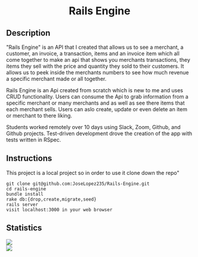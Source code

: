 # <div align="center"> Rails Engine

## Description
"Rails Engine" is an API that I created that allows us to see a merchant, a customer, an invoice, a transaction, items and an invoice item which all come together to make an api that shows you merchants transactions, they items they sell with the price and quantity they sold to their customers. It allows us to peek inside the merchants numbers to see how much revenue a specific merchant made or all together.

Rails Engine is an Api created from scratch which is new to me and uses CRUD functionality. Users can consume the Api to grab information from a specific merchant or many merchants and as well as see there items that each merchant sells. Users can aslo create, update or even delete an item or merchant to there liking.

Students worked remotely over 10 days using Slack, Zoom, Github, and Github projects. Test-driven development drove the creation of the app with tests written in RSpec. 

## Instructions
This project is a local project so in order to use it clone down the repo"
```
git clone git@github.com:JoseLopez235/Rails-Engine.git
cd rails-engine
bundle install
rake db:{drop,create,migrate,seed}
rails server
visit localhost:3000 in your web browser
```
## Statistics
   ![](https://img.shields.io/badge/Rails-2.5.3-informational?style=flat&logo=<LOGO_NAME>&logoColor=white&color=2bbc8a)   
![](https://img.shields.io/badge/Code-Ruby-informational?style=flat&logo=<LOGO_NAME>&logoColor=white&color=2bbc8a)
